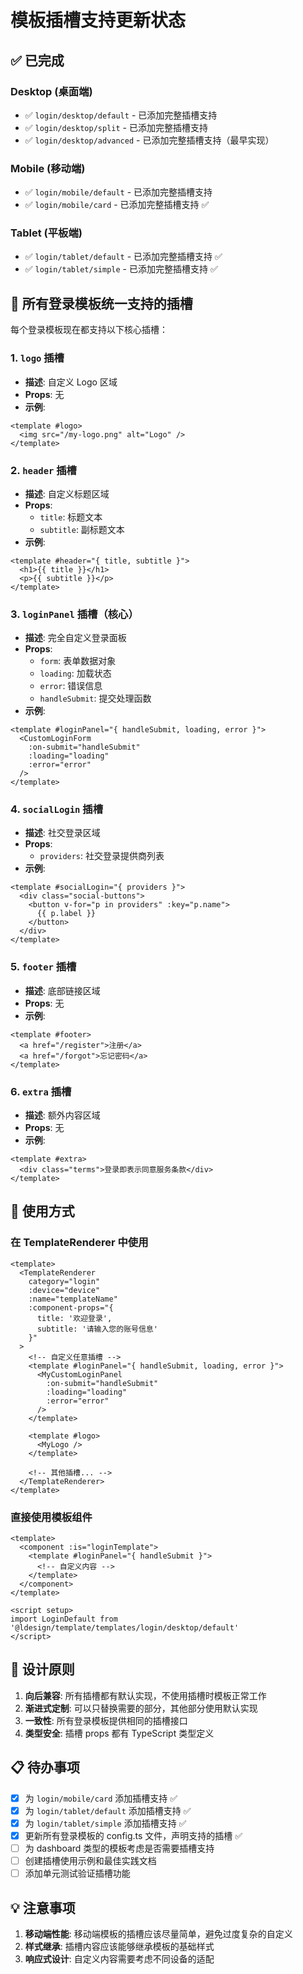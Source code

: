# 模板插槽支持更新状态

## ✅ 已完成

### Desktop (桌面端)
- ✅ `login/desktop/default` - 已添加完整插槽支持
- ✅ `login/desktop/split` - 已添加完整插槽支持  
- ✅ `login/desktop/advanced` - 已添加完整插槽支持（最早实现）

### Mobile (移动端)
- ✅ `login/mobile/default` - 已添加完整插槽支持
- ✅ `login/mobile/card` - 已添加完整插槽支持 ✅

### Tablet (平板端)
- ✅ `login/tablet/default` - 已添加完整插槽支持 ✅
- ✅ `login/tablet/simple` - 已添加完整插槽支持 ✅

## 📝 所有登录模板统一支持的插槽

每个登录模板现在都支持以下核心插槽：

### 1. `logo` 插槽
- **描述**: 自定义 Logo 区域
- **Props**: 无
- **示例**:
```vue
<template #logo>
  <img src="/my-logo.png" alt="Logo" />
</template>
```

### 2. `header` 插槽
- **描述**: 自定义标题区域
- **Props**: 
  - `title`: 标题文本
  - `subtitle`: 副标题文本
- **示例**:
```vue
<template #header="{ title, subtitle }">
  <h1>{{ title }}</h1>
  <p>{{ subtitle }}</p>
</template>
```

### 3. `loginPanel` 插槽（核心）
- **描述**: 完全自定义登录面板
- **Props**:
  - `form`: 表单数据对象
  - `loading`: 加载状态
  - `error`: 错误信息
  - `handleSubmit`: 提交处理函数
- **示例**:
```vue
<template #loginPanel="{ handleSubmit, loading, error }">
  <CustomLoginForm 
    :on-submit="handleSubmit"
    :loading="loading"
    :error="error"
  />
</template>
```

### 4. `socialLogin` 插槽
- **描述**: 社交登录区域
- **Props**:
  - `providers`: 社交登录提供商列表
- **示例**:
```vue
<template #socialLogin="{ providers }">
  <div class="social-buttons">
    <button v-for="p in providers" :key="p.name">
      {{ p.label }}
    </button>
  </div>
</template>
```

### 5. `footer` 插槽
- **描述**: 底部链接区域
- **Props**: 无
- **示例**:
```vue
<template #footer>
  <a href="/register">注册</a>
  <a href="/forgot">忘记密码</a>
</template>
```

### 6. `extra` 插槽
- **描述**: 额外内容区域
- **Props**: 无
- **示例**:
```vue
<template #extra>
  <div class="terms">登录即表示同意服务条款</div>
</template>
```

## 🔧 使用方式

### 在 TemplateRenderer 中使用

```vue
<template>
  <TemplateRenderer
    category="login"
    :device="device"
    :name="templateName"
    :component-props="{
      title: '欢迎登录',
      subtitle: '请输入您的账号信息'
    }"
  >
    <!-- 自定义任意插槽 -->
    <template #loginPanel="{ handleSubmit, loading, error }">
      <MyCustomLoginPanel 
        :on-submit="handleSubmit"
        :loading="loading"
        :error="error"
      />
    </template>
    
    <template #logo>
      <MyLogo />
    </template>
    
    <!-- 其他插槽... -->
  </TemplateRenderer>
</template>
```

### 直接使用模板组件

```vue
<template>
  <component :is="loginTemplate">
    <template #loginPanel="{ handleSubmit }">
      <!-- 自定义内容 -->
    </template>
  </component>
</template>

<script setup>
import LoginDefault from '@ldesign/template/templates/login/desktop/default'
</script>
```

## 🎯 设计原则

1. **向后兼容**: 所有插槽都有默认实现，不使用插槽时模板正常工作
2. **渐进式定制**: 可以只替换需要的部分，其他部分使用默认实现
3. **一致性**: 所有登录模板提供相同的插槽接口
4. **类型安全**: 插槽 props 都有 TypeScript 类型定义

## 📋 待办事项

- [x] 为 `login/mobile/card` 添加插槽支持 ✅
- [x] 为 `login/tablet/default` 添加插槽支持 ✅
- [x] 为 `login/tablet/simple` 添加插槽支持 ✅
- [x] 更新所有登录模板的 config.ts 文件，声明支持的插槽 ✅
- [ ] 为 dashboard 类型的模板考虑是否需要插槽支持
- [ ] 创建插槽使用示例和最佳实践文档
- [ ] 添加单元测试验证插槽功能

## 💡 注意事项

1. **移动端性能**: 移动端模板的插槽应该尽量简单，避免过度复杂的自定义
2. **样式继承**: 插槽内容应该能够继承模板的基础样式
3. **响应式设计**: 自定义内容需要考虑不同设备的适配